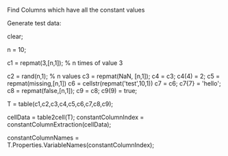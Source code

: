 Find Columns which have all the constant values

Generate test data:

clear; 

n = 10; 

c1 = repmat(3,[n,1]); % n times of value 3 

c2 = rand(n,1); % n values 
c3 = repmat(NaN, [n,1]); 
c4 = c3; 
c4(4) = 2; 
c5 = repmat(missing,[n,1]) 
c6 = cellstr(repmat('test',10,1)) 
c7 = c6; 
c7{7} = 'hello'; 
c8 = repmat(false,[n,1]); 
c9 = c8; 
c9(9) = true;

T = table(c1,c2,c3,c4,c5,c6,c7,c8,c9);

cellData = table2cell(T); 
constantColumnIndex = constantColumnExtraction(cellData);

constantColumnNames = T.Properties.VariableNames(constantColumnIndex);
